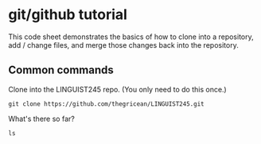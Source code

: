 # git/github tutorial

This code sheet demonstrates the basics of how to clone into a repository, add / change files, and merge those changes back into the repository.

## Common commands

Clone into the LINGUIST245 repo. (You only need to do this once.)

```
git clone https://github.com/thegricean/LINGUIST245.git
```

What's there so far? 

```
ls
```
